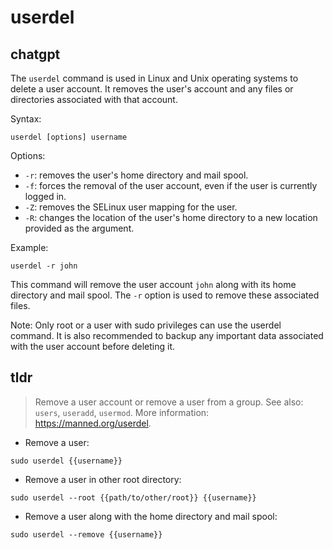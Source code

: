 # userdel 
## chatgpt 
The `userdel` command is used in Linux and Unix operating systems to delete a user account. It removes the user's account and any files or directories associated with that account. 

Syntax:
```
userdel [options] username
```

Options:
- `-r`: removes the user's home directory and mail spool.
- `-f`: forces the removal of the user account, even if the user is currently logged in.
- `-Z`: removes the SELinux user mapping for the user.
- `-R`: changes the location of the user's home directory to a new location provided as the argument.

Example:
```
userdel -r john
```
This command will remove the user account `john` along with its home directory and mail spool. The `-r` option is used to remove these associated files.

Note: Only root or a user with sudo privileges can use the userdel command. It is also recommended to backup any important data associated with the user account before deleting it. 

## tldr 
 
> Remove a user account or remove a user from a group.
> See also: `users`, `useradd`, `usermod`.
> More information: <https://manned.org/userdel>.

- Remove a user:

`sudo userdel {{username}}`

- Remove a user in other root directory:

`sudo userdel --root {{path/to/other/root}} {{username}}`

- Remove a user along with the home directory and mail spool:

`sudo userdel --remove {{username}}`
